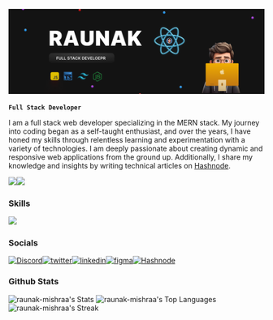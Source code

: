 ![banner](raunak.png)

**`Full Stack Developer`**

I am a full stack web developer specializing in the MERN stack. My journey into coding began as a self-taught enthusiast, and over the years, I have honed my skills through relentless learning and experimentation with a variety of technologies. I am deeply passionate about creating dynamic and responsive web applications from the ground up. Additionally, I share my knowledge and insights by writing technical articles on <a href="https://raunak-mishra.hashnode.dev/" target="_blank">Hashnode</a>.


<a href="https://www.github.com/raunak-mishraa" target="_blank" rel="noreferrer"><img
src="https://img.shields.io/github/followers/raunak-mishraa?logo=github&style=for-the-badge&color=22c55e&labelColor=1c1917" /></a><a href="https://www.x.com/Raunak_devs" target="_blank" rel="noreferrer"><img
src="https://img.shields.io/twitter/follow/Raunak_devs?logo=twitter&style=for-the-badge&color=22c55e&labelColor=1c1917"
/></a>

### Skills


<p>
  <a href="https://skillicons.dev">
    <img src="https://skillicons.dev/icons?i=c,cpp,java,html,css,tailwind,sass,js,ts,react,redux,nextjs,nodejs,express,mongodb,figma,vscode,git,docker" />
  </a>
</p>


### Socials
<a href="https://discord.com/users/raunak_mishra"><img src="https://skillicons.dev/icons?i=discord" alt="Discord" height='45'></a><a href="https://x.com/Raunak_devs"><img src="https://skillicons.dev/icons?i=twitter" alt="twitter"  width='65' height='45'></a><a href="https://www.linkedin.com/in/raunak-mishraa/"><img src="https://skillicons.dev/icons?i=linkedin" alt="linkedin"  width='45' height='45'></a><a href="https://www.figma.com/@raunakmishra"><img src="https://skillicons.dev/icons?i=figma" alt="figma"  width='55' height='45'></a><a href="https://raunak-mishra.hashnode.dev" target="_blank" ><img src="https://raw.githubusercontent.com/danielcranney/readme-generator/main/public/icons/socials/hashnode.svg" width="45" height="45" alt="Hashnode">
</a>





### Github Stats


![raunak-mishraa's Stats](https://github-readme-stats.vercel.app/api?username=raunak-mishraa&theme=midnight-purple&show_icons=true&hide_border=true&count_private=true)
![raunak-mishraa's Top Languages](https://github-readme-stats.vercel.app/api/top-langs/?username=raunak-mishraa&theme=midnight-purple&show_icons=true&hide_border=true&layout=compact)
![raunak-mishraa's Streak](https://github-readme-streak-stats.herokuapp.com/?user=raunak-mishraa&theme=midnight-purple&hide_border=true)
